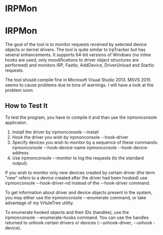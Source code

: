 # IRPMon
<h1>IRPMon</h1>
<p>
The goal of the tool is to monitor requests received by selected device objects or kernel drivers. The tool is quite similar to IrpTracker but has several enhancements. It supports 64-bit versions of Windows (no inline hooks are used, only moodifications to driver object structures are performed) and monitors IRP, FastIo, AddDevice, DriverUnload and StartIo requests.
</p>
<p>
The tool should compile fine in Microsoft Visual Studio 2013. MSVS 2015 seems to cause problems due to tons of warnings. I will have a look at the problem soon.
</p>
<h2>How to Test It</h2>
<p>
To test the program, you have to compile it and than use the irpmonconsole applicaton. 
</p>
<ol>
<li>Install the driver by irpmonconsole --install </li>
<li>Hook the driver you wish by irpmonconsole --hook-driver <DriverObjectName></li>
<li>Specify devices you wish to monitor by a sequence of these commands:
irpmonconsole --hook-device-name <DeviceObjectName>
irpmonconsole --hook-device-address <DeviceObjectAddress>
</li>
<li>Use irpmonconsole --monitor to log the requests (to the standard output).
</li>
</ol>
<p>
If you wish to monitor only new devices created by certain driver (the term "new" refers to a device created after the driver had been hooked) use irpmonconsole --hook-driver-nd <DriverObjectName> instead of the --hook-driver command.
</p>
<p>To get information about driver and device objects present in the system, you may either use the irpmonconsole --enumerate command, or take advantage of my VrtuleTree utility.
</p>
<p>To enumerate hooked objects and their IDs (handles), use the irpmonconsole --enumerate-hooks command. You can use the handles returned to unhook certain drivers or devices (--unhook-driver, --unhook
-device).
</p>
